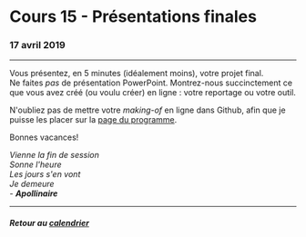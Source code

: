 # Cours 15 - Présentations finales

### 17 avril 2019

-----

Vous présentez, en 5 minutes (idéalement moins), votre projet final.<br>Ne faites *pas* de présentation PowerPoint. Montrez-nous succinctement ce que vous avez créé (ou voulu créer) en ligne&nbsp;: votre reportage ou votre outil.

N'oubliez pas de mettre votre *making-of* en ligne dans Github, afin que je puisse les placer sur la [page du programme](https://github.com/Journalisme-UQAM).

Bonnes vacances!

*Vienne la fin de session<br>Sonne l'heure<br>Les jours s'en vont<br>Je demeure<br>- __Apollinaire__*

-----

##### Retour au [calendrier](/calendrier.md)
